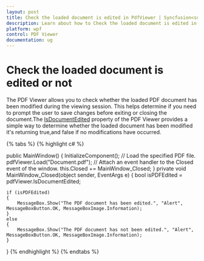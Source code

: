 ```yaml
---
layout: post
title: Check the loaded document is edited in PdfViewer | Syncfusion<sup>&reg;</sup>;
description: Learn about how to Check the loaded document is edited in Syncfusion<sup>&reg;</sup>; WPF Pdf Viewer control using IsDocumentEdited property.
platform: wpf
control: PDF Viewer
documentation: ug
---
```


# Check the loaded document is edited or not

The PDF Viewer allows you to check whether the loaded PDF document has been modified during the viewing session. This helps determine if you need to prompt the user to save changes before exiting or closing the document.The [IsDocumentEdited](https://help.syncfusion.com/cr/wpf/Syncfusion.Windows.PdfViewer.PdfViewerControl.html#Syncfusion_Windows_PdfViewer_PdfViewerControl_IsDocumentEdited) property of the PDF Viewer provides a simple way to determine whether the loaded document has been modified it's returning true,and false if no modifications have occurred.


{% tabs %}
{% highlight c# %}

public MainWindow()
{
    InitializeComponent();
    // Load the specified PDF file.
    pdfViewer.Load("Document.pdf");
    // Attach an event handler to the Closed event of the window.
    this.Closed += MainWindow_Closed;
}
private void MainWindow_Closed(object sender, EventArgs e)
{
    bool isPDFEdited = pdfViewer.IsDocumentEdited;

    if (isPDFEdited)
    {
        MessageBox.Show("The PDF document has been edited.", "Alert", MessageBoxButton.OK, MessageBoxImage.Information);
    }
    else
    {
        MessageBox.Show("The PDF document has not been edited.", "Alert", MessageBoxButton.OK, MessageBoxImage.Information);
    }
}
{% endhighlight %}
{% endtabs %}


